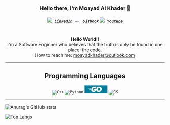 <h3 align="center">Hello there, I'm Moayad Al Khader 👋</h3>
<h5 align="center">
<code><a href="https://www.linkedin.com/in/moayad-al-khader-084116177/" title="LinkedIn"><img width="22" src="https://img.shields.io/badge/LinkedIn-0077B5?style=for-the-badge&logo=linkedin&logoColor=white"> LinkedIn</a></code>
<code><a href="https://app.gitbook.com/@0x4buqas3m/s/web-pentesting/" title="Gitbook"><img width="22" src="https://github.com/zAbuQasem/zAbuQasem/blob/main/gitbook.png"> Gitbook</a></code>
<code><a href="https://www.youtube.com/channel/UCRPJr4hJzeJwQv0Z6_NM5iw" title="Youtube"><img width="22" src="https://img.shields.io/badge/YouTube-FF0000?style=for-the-badge&logo=youtube&logoColor=white"> Youtube</a></code>
</h5>
<p align="center">
  <br><b>Hello World!!</b>
  <br>I'm a Software Enginner who believes that the truth is only be found in one place: the code. 
  <br>How to reach me: <a href="mailto: moayadkhader@outlook.com">moayadkhader@outlook.com</a>
</p>

<hr>

<h2 align="center">Programming Languages</h2>

<p align="center">
  <code><img title="C++" height="25" src="https://img.shields.io/badge/C%2B%2B-00599C?style=for-the-badge&logo=c%2B%2B&logoColor=white"></code>
  <code><img title="Python" height="25" src="https://img.shields.io/badge/Python-FFD43B?style=for-the-badge&logo=python&logoColor=darkgreen"></code>
  <code><img title="Go-lang" height="25" src="https://github.com/zAbuQasem/zAbuQasem/blob/main/golang.png"></code>
  <code><img title="JS" height="25" src="https://img.shields.io/badge/ruby-%23CC342D.svg?style=for-the-badge&logo=ruby&logoColor=white"></code>

</p>
<hr>

![Anurag's GitHub stats](https://github-readme-stats.vercel.app/api?username=moayad-khader&count_private=true&show_icons=true&theme=radical)

[![Top Langs](https://github-readme-stats.vercel.app/api/top-langs/?username=moayad-khadera&layout=compact)](https://github.com/anuraghazra/github-readme-stats&theme=radical)


